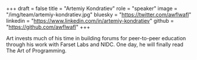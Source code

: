 +++
draft = false
title = "Artemiy Kondratiev"
role = "speaker"
image = "/img/team/artemiy-kondratiev.jpg"
bluesky = "https://twitter.com/awflwafl"
linkedin = "https://www.linkedin.com/in/artemiy-kondratiev"
github = "https://github.com/awflwafl"
+++

Art invests much of his time in building forums for peer-to-peer education through his work with Farset Labs and NIDC.  One day, he will finally read The Art of Programming.